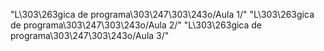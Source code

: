 "L\303\263gica de programa\303\247\303\243o/Aula 1/"
        "L\303\263gica de programa\303\247\303\243o/Aula 2/"
        "L\303\263gica de programa\303\247\303\243o/Aula 3/"
